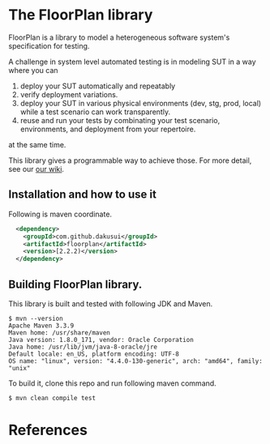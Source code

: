 # The FloorPlan library
FloorPlan is a library to model a heterogeneous software system's specification
for testing.

A challenge in system level automated testing is in modeling SUT in a way where
you can

1. deploy your SUT automatically and repeatably
2. verify deployment variations.
3. deploy your SUT in various physical environments (dev, stg, prod, local) while
  a test scenario can work transparently.
4. reuse and run your tests by combinating your test scenario, environments, and 
  deployment from your repertoire.

at the same time.
  
This library gives a programmable way to achieve those. For more detail,
see our [our wiki].


## Installation and how to use it
Following is maven coordinate.

```xml
  <dependency>
    <groupId>com.github.dakusui</groupId>
    <artifactId>floorplan</artifactId>
    <version>[2.2.2)</version>
  </dependency>
```


## Building FloorPlan library.
This library is built and tested with following JDK and Maven.
```
$ mvn --version
Apache Maven 3.3.9
Maven home: /usr/share/maven
Java version: 1.8.0_171, vendor: Oracle Corporation
Java home: /usr/lib/jvm/java-8-oracle/jre
Default locale: en_US, platform encoding: UTF-8
OS name: "linux", version: "4.4.0-130-generic", arch: "amd64", family: "unix"
```
 
To build it, clone this repo and run following maven command.

```
$ mvn clean compile test

```

# References
[our wiki]: https://github.com/dakusui/floorplan/wiki
